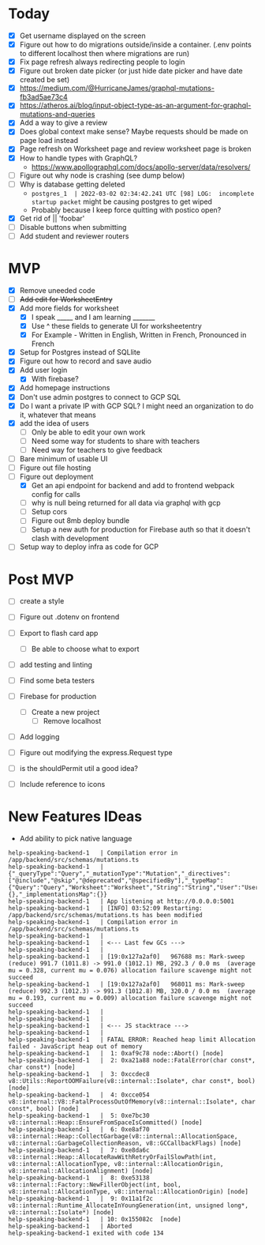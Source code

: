 # Today

- [x] Get username displayed on the screen
- [x] Figure out how to do migrations outside/inside a container. (.env points to different localhost then where migrations are run)
- [x] Fix page refresh always redirecting people to login
- [x] Figure out broken date picker (or just hide date picker and have date created be set)
- [x] https://medium.com/@HurricaneJames/graphql-mutations-fb3ad5ae73c4
- [x] https://atheros.ai/blog/input-object-type-as-an-argument-for-graphql-mutations-and-queries
- [x] Add a way to give a review
- [x] Does global context make sense? Maybe requests should be made on page load instead
- [x] Page refresh on Worksheet page and review worksheet page is broken
- [x] How to handle types with GraphQL?
    - https://www.apollographql.com/docs/apollo-server/data/resolvers/
- [ ] Figure out why node is crashing (see dump below)
- [ ] Why is database getting deleted 
    - `postgres_1  | 2022-03-02 02:34:42.241 UTC [98] LOG:  incomplete startup packet` might be causing postgres to get wiped
    - Probably because I keep force quitting with postico open?
- [x] Get rid of || 'foobar'
- [ ] Disable buttons when submitting
- [ ] Add student and reviewer routers

# MVP

- [x] Remove uneeded code
- [ ] ~~Add edit for WorksheetEntry~~
- [x] Add more fields for worksheet
    - [x] I speak _____ and I am learning _______ 
    - [x] Use ^ these fields to generate UI for worksheetentry
    - [x] For Example - Written in English, Written in French, Pronounced in French
- [x] Setup for Postgres instead of SQLlite
- [x] Figure out how to record and save audio
- [x] Add user login
    - [x] With firebase?
- [x] Add homepage instructions
- [x] Don't use admin postgres to connect to GCP SQL
- [x] Do I want a private IP with GCP SQL? I might need an organization to do it, whatever that means
- [x] add the idea of users
    - [ ] Only be able to edit your own work
    - [ ] Need some way for students to share with teachers
    - [ ] Need way for teachers to give feedback
- [ ] Bare minimum of usable UI
- [ ] Figure out file hosting
- [ ] Figure out deployment
    - [x] Get an api endpoint for backend and add to frontend webpack config for calls
    - [ ] why is null being returned for all data via graphql with gcp
    - [ ] Setup cors
    - [ ] Figure out 8mb deploy bundle
    - [ ] Setup a new auth for production for Firebase auth so that it doesn't clash with development
- [ ] Setup way to deploy infra as code for GCP
# Post MVP

- [ ] create a style
- [ ] Figure out .dotenv on frontend
- [ ] Export to flash card app
    - [ ] Be able to choose what to export
- [ ] add testing and linting
- [ ] Find some beta testers
- [ ] Firebase for production
    - [ ] Create a new project
        - [ ] Remove localhost
- [ ] Add logging
- [ ] Figure out modifying the express.Request type
- [ ] is the shouldPermit util a good idea?
- [ ] Include reference to icons


# New Features IDeas

- Add ability to pick native language


```
help-speaking-backend-1   | Compilation error in /app/backend/src/schemas/mutations.ts
help-speaking-backend-1   | {"_queryType":"Query","_mutationType":"Mutation","_directives":["@include","@skip","@deprecated","@specifiedBy"],"_typeMap":{"Query":"Query","Worksheet":"Worksheet","String":"String","User":"User","Boolean":"Boolean","WorksheetEntry":"WorksheetEntry","Mutation":"Mutation","Review":"Review","ReviewEntry":"ReviewEntry","__Schema":"__Schema","__Type":"__Type","__TypeKind":"__TypeKind","__Field":"__Field","__InputValue":"__InputValue","__EnumValue":"__EnumValue","__Directive":"__Directive","__DirectiveLocation":"__DirectiveLocation"},"_subTypeMap":{},"_implementationsMap":{}}
help-speaking-backend-1   | App listening at http://0.0.0.0:5001
help-speaking-backend-1   | [INFO] 03:52:09 Restarting: /app/backend/src/schemas/mutations.ts has been modified
help-speaking-backend-1   | Compilation error in /app/backend/src/schemas/mutations.ts
help-speaking-backend-1   | 
help-speaking-backend-1   | <--- Last few GCs --->
help-speaking-backend-1   | 
help-speaking-backend-1   | [19:0x127a2af0]   967688 ms: Mark-sweep (reduce) 991.7 (1011.8) -> 991.0 (1012.1) MB, 292.3 / 0.0 ms  (average mu = 0.328, current mu = 0.076) allocation failure scavenge might not succeed
help-speaking-backend-1   | [19:0x127a2af0]   968011 ms: Mark-sweep (reduce) 992.3 (1012.3) -> 991.3 (1012.8) MB, 320.0 / 0.0 ms  (average mu = 0.193, current mu = 0.009) allocation failure scavenge might not succeed
help-speaking-backend-1   | 
help-speaking-backend-1   | 
help-speaking-backend-1   | <--- JS stacktrace --->
help-speaking-backend-1   | 
help-speaking-backend-1   | FATAL ERROR: Reached heap limit Allocation failed - JavaScript heap out of memory
help-speaking-backend-1   |  1: 0xaf9c78 node::Abort() [node]
help-speaking-backend-1   |  2: 0xa21a88 node::FatalError(char const*, char const*) [node]
help-speaking-backend-1   |  3: 0xccdec8 v8::Utils::ReportOOMFailure(v8::internal::Isolate*, char const*, bool) [node]
help-speaking-backend-1   |  4: 0xcce054 v8::internal::V8::FatalProcessOutOfMemory(v8::internal::Isolate*, char const*, bool) [node]
help-speaking-backend-1   |  5: 0xe7bc30 v8::internal::Heap::EnsureFromSpaceIsCommitted() [node]
help-speaking-backend-1   |  6: 0xe8af70 v8::internal::Heap::CollectGarbage(v8::internal::AllocationSpace, v8::internal::GarbageCollectionReason, v8::GCCallbackFlags) [node]
help-speaking-backend-1   |  7: 0xe8da6c v8::internal::Heap::AllocateRawWithRetryOrFailSlowPath(int, v8::internal::AllocationType, v8::internal::AllocationOrigin, v8::internal::AllocationAlignment) [node]
help-speaking-backend-1   |  8: 0xe53138 v8::internal::Factory::NewFillerObject(int, bool, v8::internal::AllocationType, v8::internal::AllocationOrigin) [node]
help-speaking-backend-1   |  9: 0x11a1f2c v8::internal::Runtime_AllocateInYoungGeneration(int, unsigned long*, v8::internal::Isolate*) [node]
help-speaking-backend-1   | 10: 0x155082c  [node]
help-speaking-backend-1   | Aborted
help-speaking-backend-1 exited with code 134
```